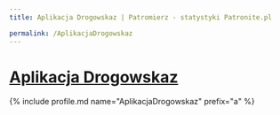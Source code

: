 ```yaml
---
title: Aplikacja Drogowskaz | Patromierz - statystyki Patronite.pl

permalink: /AplikacjaDrogowskaz
---
```


# [Aplikacja Drogowskaz](https://patronite.pl/AplikacjaDrogowskaz)

{% include profile.md name="AplikacjaDrogowskaz" prefix="a" %}
